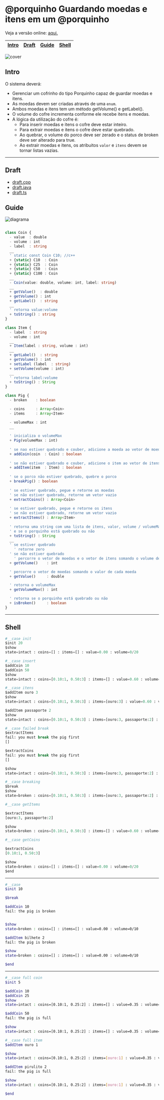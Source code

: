 # @porquinho Guardando moedas e itens em um @porquinho

Veja a versão online: [aqui.](https://github.com/qxcodepoo/arcade/blob/master/base/porquinho/Readme.md)

<!-- toch -->
[Intro](#intro) | [Draft](#draft) | [Guide](#guide) | [Shell](#shell)
-- | -- | -- | --
<!-- toch -->

![cover](https://raw.githubusercontent.com/qxcodepoo/arcade/master/base/porquinho/cover.jpg)

## Intro

O sistema deverá:

- Gerenciar um cofrinho do tipo Porquinho capaz de guardar moedas e itens.
- As moedas devem ser criadas através de uma `enum`.
- Ambos moedas e itens tem um método getVolume() e getLabel().
- O volume do cofre incrementa conforme ele recebe itens e moedas.
- A lógica da utilização do cofre é:
  - Para inserir moedas e itens o cofre deve estar inteiro.
  - Para extrair moedas e itens o cofre deve estar quebrado.
  - Ao quebrar, o volume do porco deve ser zerado e o status de broken deve ser alterado para true.
  - Ao extrair moedas e itens, os atribuitos `valor` e `itens` devem se tornar listas vazias.

***

## Draft

- [draft.cpp](https://github.com/qxcodepoo/arcade/blob/master/base/porquinho/.cache/draft.cpp)
- [draft.java](https://github.com/qxcodepoo/arcade/blob/master/base/porquinho/.cache/draft.java)
- [draft.ts](https://github.com/qxcodepoo/arcade/blob/master/base/porquinho/.cache/draft.ts)

## Guide

![diagrama](https://raw.githubusercontent.com/qxcodepoo/arcade/master/base/porquinho/diagrama.png)

<!-- load diagrama.puml fenced=ts:filter -->

```ts

class Coin {
  - value  : double
  - volume : int
  - label  : string
  __
  ' static const Coin C10; //c++
  + {static} C10  : Coin
  + {static} C25  : Coin
  + {static} C50  : Coin
  + {static} C100 : Coin
  __
  - Coin(value: double, volume: int, label: string)
  __
  + getValue()  : double
  + getVolume() : int
  + getLabel()  : string
  __
  ' retorna value:volume
  + toString() : string
}

class Item {
  - label  : string
  - volume : int
  __
  + Item(label : string, volume : int)
  __
  + getLabel()  : string
  + getVolume() : int
  + setLabel (label  : string)
  + setVolume(volume : int)
  __
  ' retorna label:volume
  + toString() : String
}

class Pig {
  - broken    : boolean

  - coins     : Array<Coin>
  - items     : Array<Item>

  - volumeMax : int
  __
  
  ' inicializa o volumeMax
  + Pig(volumeMax : int)
  
  ' se nao estiver quebrado e couber, adicione a moeda ao vetor de moedas
  + addCoin(coin  : Coin) : boolean
  
  ' se não estiver quebrado e couber, adicione o item ao vetor de itens
  + addItem(item  : Item) : boolean
  
  ' se o porco não estiver quebrado, quebre o porco
  + breakPig() : boolean
  
  ' se estiver quebrado, pegue e retorne as moedas
  ' se não estiver quebrado, retorne um vetor vazio
  + extractCoins() : Array<Coin>
  
  ' se estiver quebrado, pegue e retorne os itens
  ' se não estiver quebrado, retorne um vetor vazio
  + extractItems() : Array<Item>
  
  ' retorna uma string com uma lista de itens, valor, volume / volumeMax, 
  ' e se o porquinho está quebrado ou não
  + toString() : String
  __
  ' se estiver quebrado
    ' retorne zero
  ' se não estiver quebrado
    ' percorre o vetor de moedas e o vetor de itens somando o volume de cada um
  + getVolume()    : int

  ' percorre o vetor de moedas somando o valor de cada moeda
  + getValue()     : double

  ' retorna o volumeMax
  + getVolumeMax() : int

  ' retorna se o porquinho está quebrado ou não
  + isBroken()     : boolean
}
```

<!-- load -->

***

## Shell

```py
#__case init
$init 20
$show
state=intact : coins=[] : items=[] : value=0.00 : volume=0/20

#__case insert
$addCoin 10
$addCoin 50
$show
state=intact : coins=[0.10:1, 0.50:3] : items=[] : value=0.60 : volume=4/20

#__case itens
$addItem ouro 3
$show
state=intact : coins=[0.10:1, 0.50:3] : items=[ouro:3] : value=0.60 : volume=7/20

$addItem passaporte 2
$show
state=intact : coins=[0.10:1, 0.50:3] : items=[ouro:3, passaporte:2] : value=0.60 : volume=9/20

#__case failed break
$extractItems
fail: you must break the pig first
[]

$extractCoins
fail: you must break the pig first
[]

$show
state=intact : coins=[0.10:1, 0.50:3] : items=[ouro:3, passaporte:2] : value=0.60 : volume=9/20

#__case breaking
$break
$show
state=broken : coins=[0.10:1, 0.50:3] : items=[ouro:3, passaporte:2] : value=0.60 : volume=0/20

#__case getItems

$extractItems
[ouro:3, passaporte:2]

$show
state=broken : coins=[0.10:1, 0.50:3] : items=[] : value=0.60 : volume=0/20

#__case getCoins

$extractCoins
[0.10:1, 0.50:3]

$show
state=broken : coins=[] : items=[] : value=0.00 : volume=0/20
$end
```

***

```sh
#__case
$init 10

$break

$addCoin 10
fail: the pig is broken


$show
state=broken : coins=[] : items=[] : value=0.00 : volume=0/10

$addItem bilhete 2
fail: the pig is broken

$show
state=broken : coins=[] : items=[] : value=0.00 : volume=0/10

$end
```

***

```sh
#__case full coin
$init 5

$addCoin 10
$addCoin 25
$show
state=intact : coins=[0.10:1, 0.25:2] : items=[] : value=0.35 : volume=3/5

$addCoin 50
fail: the pig is full

$show
state=intact : coins=[0.10:1, 0.25:2] : items=[] : value=0.35 : volume=3/5

#__case full item
$addItem ouro 1

$show
state=intact : coins=[0.10:1, 0.25:2] : items=[ouro:1] : value=0.35 : volume=4/5

$addItem pirulito 2
fail: the pig is full

$show
state=intact : coins=[0.10:1, 0.25:2] : items=[ouro:1] : value=0.35 : volume=4/5

$end
```
